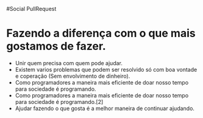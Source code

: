 #Social PullRequest
# Fazendo a diferença com o que mais gostamos de fazer.

* Unir quem precisa com quem pode ajudar.
* Existem varios problemas que podem ser resolvido só com boa vontade e coperação (Sem envolvimento de dinheiro).
* Como programadores a maneira mais eficiente de doar nosso tempo para sociedade é programando.
* Como programadores a maneira mais eficiente de doar nosso tempo para sociedade é programando.[2]
* Ajudar fazendo o que gosta é a melhor maneira de continuar ajudando.

